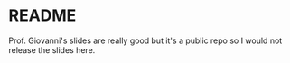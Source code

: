 # README
Prof. Giovanni's slides are really good but it's a public repo so I would not release the slides here.